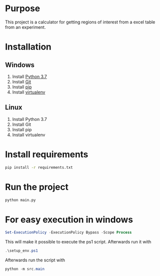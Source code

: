 # Purpose

This project is a calculator for getting regions of interest from a excel table from an
experiment.

# Installation

## Windows
1. Install [Python 3.7](https://www.python.org/downloads/release/python-370/)
2. Install [Git](https://git-scm.com/download/win)
3. Install [pip](https://pip.pypa.io/en/stable/installing/)
4. Install [virtualenv](https://packaging.python.org/guides/installing-using-pip-and-virtualenv/)

## Linux
1. Install Python 3.7
2. Install Git
3. Install pip
4. Install virtualenv

# Install requirements

```bash
pip install -r requirements.txt
```

# Run the project

```bash
python main.py
```

# For easy execution in windows

```ps1
Set-ExecutionPolicy -ExecutionPolicy Bypass -Scope Process
```

This will make it possible to execute the ps1 script.
Afterwards run it with 

```ps1
.\setup_env.ps1
```

Afterwards run the script with
```ps1
python -m src.main
```